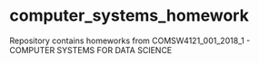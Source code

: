 # computer_systems_homework
Repository contains homeworks from COMSW4121_001_2018_1 - COMPUTER SYSTEMS FOR DATA SCIENCE
